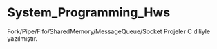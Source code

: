 # System_Programming_Hws
Fork/Pipe/Fifo/SharedMemory/MessageQueue/Socket
Projeler C diliyle yazılmıştır.
